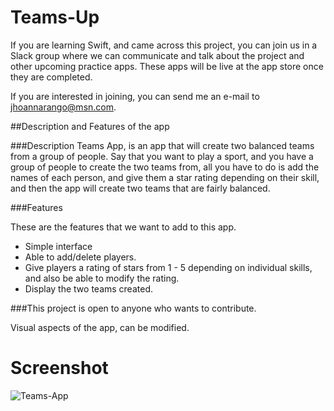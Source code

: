 # Teams-Up

If you are learning Swift, and came across this project, you can join us in a Slack group where we can communicate and talk about the project and other upcoming practice apps. These apps will be live at the app store once they are completed. 

If you are interested in joining, you can send me an e-mail to jhoannarango@msn.com. 

##Description and Features of the app

###Description
Teams App, is an app that will create two balanced teams from a group of people. Say that you want to play a sport, and you have a group of people to create the two teams from, all you have to do is add the names of each person, and give them a star rating depending on their skill, and then the app will create two teams that are fairly balanced. 

###Features 

These are the features that we want to add to this app.

- Simple interface
- Able to add/delete players.
- Give players a rating of stars from 1 - 5 depending on individual skills, and also be able to modify the rating.
- Display the two teams created. 




###This project is open to anyone who wants to contribute.

Visual aspects of the app, can be modified. 

# Screenshot



![Teams-App](http://i68.tinypic.com/2zoalqu.png "Teams-App")
